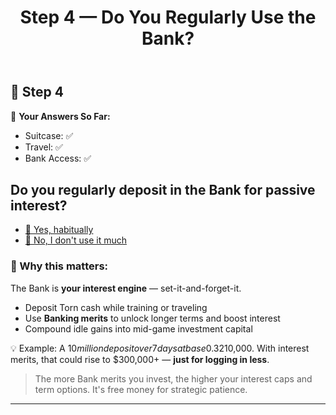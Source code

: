 ﻿---
title: Step 4 — Do You Regularly Use the Bank?
---

## 💸 Step 4

🧠 **Your Answers So Far:**
- Suitcase: ✅
- Travel: ✅
- Bank Access: ✅
## Do you regularly deposit in the Bank for passive interest?
- [🏦 Yes, habitually](5_merits.md?bank_use=yes)
- [💸 No, I don't use it much](5_merits.md?bank_use=no)
### 🧠 Why this matters:
The Bank is **your interest engine** — set-it-and-forget-it.

- Deposit Torn cash while training or traveling
- Use **Banking merits** to unlock longer terms and boost interest
- Compound idle gains into mid-game investment capital

💡 Example:
A $10 million deposit over 7 days at base 0.3% returns ~$210,000.
With interest merits, that could rise to $300,000+ — **just for logging in less**.

> The more Bank merits you invest, the higher your interest caps and term options. It's free money for strategic patience.

---
